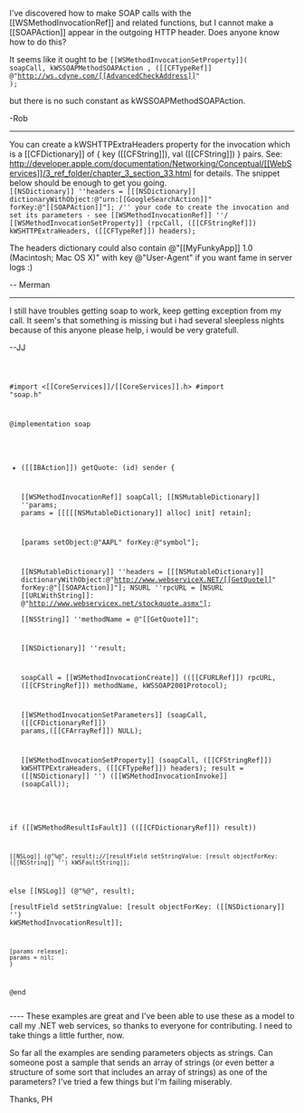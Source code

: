 I've discovered how to make SOAP calls with the [[WSMethodInvocationRef]] and related functions, but I cannot make a [[SOAPAction]] appear in the outgoing HTTP header. Does anyone know how to do this?

It seems like it ought to be <code>[[WSMethodInvocationSetProperty]]( 
    soapCall, 
    kWSSOAPMethodSOAPAction , 
    ([[CFTypeRef]] @"http://ws.cdyne.com/[[AdvancedCheckAddress]]" );</code>

but there is no such constant as kWSSOAPMethodSOAPAction.

-Rob

----

You can create a kWSHTTPExtraHeaders property for the invocation which is a [[CFDictionary]] of { key ([[CFString]]), val ([[CFString]]) } pairs. See:
http://developer.apple.com/documentation/Networking/Conceptual/[[WebServices]]/3_ref_folder/chapter_3_section_33.html
for details. The snippet below should be enough to get you going.
<code>
[[NSDictionary]] ''headers = [[[NSDictionary]] dictionaryWithObject:@"urn:[[GoogleSearchAction]]" forKey:@"[[SOAPAction]]"];
/'' your code to create the invocation and set its parameters - see [[WSMethodInvocationRef]] ''/
[[WSMethodInvocationSetProperty]] (rpcCall, ([[CFStringRef]]) kWSHTTPExtraHeaders, ([[CFTypeRef]]) headers);
</code>

The headers dictionary could also contain @"[[MyFunkyApp]] 1.0 (Macintosh; Mac OS X)" with key @"User-Agent" if you want fame in server logs :)

-- Merman

----

I still have troubles getting soap to work, keep getting exception from my call.
It seem's that something is missing but i had several sleepless nights because of this anyone please help, i would be very gratefull.

--JJ

<code>

#import <[[CoreServices]]/[[CoreServices]].h>
#import "soap.h"


@implementation soap


- ([[IBAction]]) getQuote: (id) sender {	
																																											
	
	[[WSMethodInvocationRef]] soapCall;
	[[NSMutableDictionary]] ''params;
	params     = [[[[[NSMutableDictionary]] alloc] init] retain];



	[params setObject:@"AAPL" forKey:@"symbol"];
	
		
	[[NSMutableDictionary]] ''headers = [[[NSMutableDictionary]] dictionaryWithObject:@"http://www.webserviceX.NET/[[GetQuote]]" forKey:@"[[SOAPAction]]"];	
	NSURL ''rpcURL = [NSURL [[URLWithString]]: @"http://www.webservicex.net/stockquote.asmx"];	
	[[NSString]] ''methodName = @"[[GetQuote]]";	
	
	[[NSDictionary]] ''result;
	

	soapCall = [[WSMethodInvocationCreate]] (([[CFURLRef]]) rpcURL, ([[CFStringRef]]) methodName, kWSSOAP2001Protocol);
	
	[[WSMethodInvocationSetParameters]] (soapCall, ([[CFDictionaryRef]]) params,([[CFArrayRef]]) NULL);
	
	[[WSMethodInvocationSetProperty]] (soapCall, ([[CFStringRef]]) kWSHTTPExtraHeaders, ([[CFTypeRef]]) headers);
	result = ([[NSDictionary]] '') ([[WSMethodInvocationInvoke]] (soapCall));
		

if ([[WSMethodResultIsFault]] (([[CFDictionaryRef]]) result)) 
	
	[[NSLog]] (@"%@", result);//[resultField setStringValue: [result objectForKey: ([[NSString]] '') kWSFaultString]];	


else 
	[[NSLog]] (@"%@", result);	
	[resultField setStringValue: [result objectForKey: ([[NSDictionary]] '') kWSMethodInvocationResult]];	
	
	[params release];
	params = nil;
	} 



@end


</code>
----
These examples are great and I've been able to use these as a model to call my .NET web services, so thanks to everyone for contributing. I need to take things a little further, now.

So far all the examples are sending parameters objects as strings. Can someone post a sample that sends an array of strings (or even better a structure of some sort that includes an array of strings) as one of the parameters? I've tried a few things but I'm failing miserably.

Thanks, 
PH